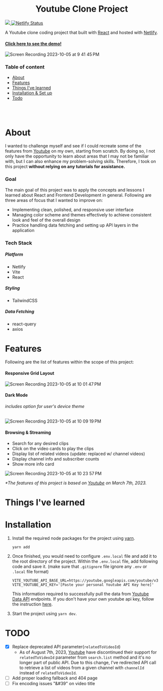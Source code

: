 <h1 align="center">Youtube Clone Project</h1> <p>
  <a href="https://react.dev/">
    <img src="https://img.shields.io/badge/React-18.2.0-blue" />
  </a>
  <a href="https://app.netlify.com/sites/yt-demo/deploys" target="_blank">
    <img src="https://api.netlify.com/api/v1/badges/e0dd0732-ebc1-4ca9-b7c5-dbc6b094a8d3/deploy-status" alt="Netlify Status" />
  </a>
</p>
<p>
  A Youtube clone coding project that built with <a href="https://react.dev/">React</a> and hosted with <a href="https://www.netlify.com/">Netlify</a>.
</p>
<h4>
  <a href="https://yt-demo.netlify.app/">Click here to see the demo!</a>
</h4>

![Screen Recording 2023-10-05 at 9 41 45 PM](https://github.com/tnamdevnote/youtube-clone/assets/44216709/0e4b5717-2f2c-4071-9551-78041d1b0fa1)


### Table of content

-   [About](#about)
-   [Features](#features)
-   [Things I've learned](#things-ive-learned)
-   [Installation & Set up](#installation)
-   [Todo](#todo)

<br>
<br>

# About

I wanted to challenge myself and see if I could recreate some of the features from [Youtube](https://www.youtube.com/) on my own, starting from scratch. By doing so, I not only have the opportunity to learn about areas that I may not be familiar with, but I can also enhance my problem-solving skills. Therefore, I took on this project <b>without relying on any tutorials for assistance.</b>

### Goal

The main goal of this project was to apply the concepts and lessons I learned about React and Frontend Development in general. Following are three areas of focus that I wanted to improve on:

-   Implementing clean, polished, and responsive user interface
-   Managing color scheme and themes effectively to achieve consistent look and feel of the overall design
-   Practice handling data fetching and setting up API layers in the application

### Tech Stack

##### Platform

-   Netlify
-   Vite
-   React

##### Styling

-   TailwindCSS

##### Data Fetching

-   react-query
-   axios

# Features

Following are the list of features within the scope of this project:

#### Responsive Grid Layout
![Screen Recording 2023-10-05 at 10 01 47 PM](https://github.com/tnamdevnote/youtube-clone/assets/44216709/63ff4748-ed9f-4c16-ab36-093b9df161df)

#### Dark Mode
###### includes option for user's device theme
![Screen Recording 2023-10-05 at 10 09 19 PM](https://github.com/tnamdevnote/youtube-clone/assets/44216709/e20f779d-0e09-458a-aa67-f179fe747af4)

#### Browsing & Streaming
  -   Search for any desired clips
  -   Click on the video cards to play the clips
  -   Display list of related videos (update: replaced w/ channel videos)
  -   Display channel info and subscriber counts
  -   Show more info card

![Screen Recording 2023-10-05 at 10 23 57 PM](https://github.com/tnamdevnote/youtube-clone/assets/44216709/72000151-79cd-47c1-aedc-98742dc7ef74)


<em>\*The features of this project is based on [Youtube](https://www.youtube.com/) on March 7th, 2023.</em>

# Things I've learned

# Installation

1. Install the required node packages for the project using [yarn](https://classic.yarnpkg.com/lang/en/docs/install/#mac-stable).

    ```
    yarn add
    ```

2. Once finished, you would need to configure `.env.local` file and add it to the root directory of the project. Within the `.env.local` file, add following code and save it. (make sure that `.gitignore` file ignore any `.env` or `.local` file format)

    ```
    VITE_YOUTUBE_API_BASE_URL=https://youtube.googleapis.com/youtube/v3
    VITE_YOUTUBE_API_KEY='[Paste your personal Youtube API Key here]'
    ```

    This information required to successfully pull the data from [Youtube Data API](https://www.google.com/search?q=youtube+data+api&oq=youtube+data+api&gs_lcrp=EgZjaHJvbWUyDwgAEEUYORiDARixAxiABDIHCAEQABiABDIHCAIQABiABDIHCAMQABiABDIHCAQQABiABDIGCAUQRRg8MgYIBhBFGDwyBggHEEUYPNIBCDI5OThqMGoxqAIAsAIA&sourceid=chrome&ie=UTF-8) endpoints. If you don't have your own youtube api key, follow the instruction [here](https://developers.google.com/youtube/v3/getting-started).

3. Start the project using `yarn dev`.

# TODO

-   [x] Replace deprecated API parameter(`relatedToVideoId`)
    -   As of August 7th, 2023, [Youtube](https://developers.google.com/youtube/v3/revision_history#june-12,-2023) have discontinued their support for `relatedToVideoId` parameter from `search.list` method and it's no longer part of public API. Due to this change, I've redirected API call to retrieve a list of videos from a given channel with `channelId` instead of `relatedToVideoId`.
-   [ ] Add proper loading fallback and 404 page
-   [ ] Fix encoding issues "&#39" on video title
